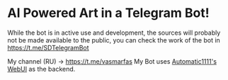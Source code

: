# AI Powered Art in a Telegram Bot!

While the bot is in active use and development, the sources will probably not be made available to the public, you can check the work of the bot in https://t.me/SDTelegramBot

My channel (RU) -> https://t.me/vasmarfas
My Bot uses [Automatic1111's WebUI](https://github.com/AUTOMATIC1111/stable-diffusion-webui) as the backend.






